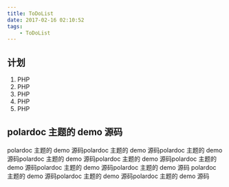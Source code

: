 ```yaml
---
title: ToDoList
date: 2017-02-16 02:10:52
tags:
    - ToDoList
---
```

## 计划
1. PHP
1. PHP
1. PHP
1. PHP
1. PHP

## polardoc 主题的 demo 源码

polardoc 主题的 demo 源码polardoc 主题的 demo 源码polardoc 主题的 demo 源码polardoc 主题的 demo 源码polardoc 主题的 demo 源码polardoc 主题的 demo 源码polardoc 主题的 demo 源码polardoc 主题的 demo 源码
polardoc 主题的 demo 源码polardoc 主题的 demo 源码polardoc 主题的 demo 源码

